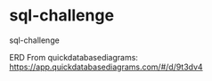 # sql-challenge
sql-challenge

ERD From quickdatabasediagrams:
https://app.quickdatabasediagrams.com/#/d/9t3dv4
